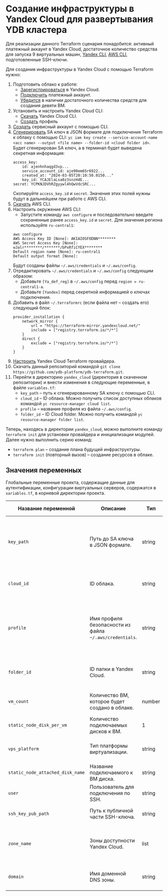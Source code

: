 # Создание инфраструктуры в Yandex Cloud для развертывания YDB кластера

Для реализации данного Terraform сценария понадобится: активный платежный аккаунт в Yandex Cloud, достаточное количество средства для запуска 9 виртуальных машин, [Yandex CLI](https://cloud.yandex.ru/ru/docs/cli/quickstart), [AWS CLI](https://aws.amazon.com/ru/cli/), подготовленные SSH-ключи.

Для создания инфраструктуры в Yandex Cloud с помощью Terraform нужно: 
1. Подготовить облако к работе:
    * [Зарегистрироваться](https://console.cloud.yandex.ru/) в Yandex Cloud.
    * [Подключить](https://cloud.yandex.com/ru/docs/billing/concepts/billing-account) платежный аккаунт. 
    * [Убедится](https://console.cloud.yandex.ru/billing) в наличии достаточного количества средств для создания девяти ВМ.
2. Установить и настроить Yandex Cloud CLI:
    * [Скачать](https://cloud.yandex.ru/ru/docs/cli/quickstart) Yandex Cloud CLI.
    * [Создать](https://cloud.yandex.ru/ru/docs/cli/quickstart#initialize) профиль 
3. [Создать](https://cloud.yandex.com/ru/docs/tutorials/infrastructure-management/terraform-quickstart#get-credentials) сервисный аккаунт с помощью CLI.
4. [Сгенерировать](https://cloud.yandex.ru/ru/docs/cli/operations/authentication/service-account#auth-as-sa) SA ключ в JSON формате для подключения Terraform к облаку с помощью CLI: `yc iam key create --service-account-name <acc name> --output <file name> --folder-id <cloud folder id>`. Будет сгенерирован SA ключ, а в терминал будет выведена секретная информация:
    ```
    access_key:
        id: ajenhnhaqgd3vp...
        service_account_id: aje90em65r6922...
        created_at: "2024-03-05T20:10:50.0150..."
        key_id: YCAJElaLsa0z3snzH4E...
    secret: YCPKNJDVhRZgyywl4hQwVdcSRC...
    ```
    Скопируйте `access_key.id` и `secret`. Значения этих полей нужны будут в дальнейшем при работе с AWS CLI.
5. [Скачать](https://aws.amazon.com/ru/cli/) AWS CLI.
6. Настроить окружение AWS CLI: 
    * Запустите команду `aws configure` и последовательно введите сохраненные ранее `access_key.id` и `secret`. Для значения региона используйте `ru-central1`:
    ```
    aws configure
    AWS Access Key ID [None]: AKIAIOSFODNN********
    AWS Secret Access Key [None]: wJalr********/*******/bPxRfiCYEX********
    Default region name [None]: ru-central1
    Default output format [None]:
    ```
    Будут созданы файлы `~/.aws/credentials` и `~/.aws/config`. 
7. Отредактировать `~/.aws/credentials` и `~/.aws/config` следующим образом:
    * Добавьте `[Ya_def_reg]` в `~/.aws/config` перед `region = ru-central1-a`.
    * Добавьте `[Yandex]` перед секретной информацией о ключах подключения.
8. Добавить в файл `~/.terraformrc` (если файла нет – создать его) следующий блок:
    ```
    provider_installation {
        network_mirror {
            url = "https://terraform-mirror.yandexcloud.net/"
            include = ["registry.terraform.io/*/*"]
        }
        direct {
            exclude = ["registry.terraform.io/*/*"]
        }
    }
    ```
9. [Настроить](https://cloud.yandex.com/ru/docs/tutorials/infrastructure-management/terraform-quickstart#configure-provider) Yandex Cloud Terraform провайдера.
10. Скачать данный репозиторий командой `git clone https://github.com/ydb-platform/ydb-terraform.git`.
11. Перейти в директорию `yandex_cloud` (директория в скаченном репозитории) и внести изменения в следующие переменные, в файле `variables.tf`:
    * `key_path` – путь к сгенерированному SA ключу с помощью CLI.
    * `cloud_id` – ID облака. Можно получить список доступных облаков командой `yc resource-manager cloud list`.
    * `profile` – название профиля из файла `~/.aws/config`.
    * `folder_id` – ID Cloud folder. Можно получить командой `yc resource-manager folder list`.

Теперь, находясь в директории `yandex_cloud`, можно выполните команду `terraform init` для установки провайдера и инициализации модулей. Далее нужно выполнить серию команд:
* `terraform plan` – создание плана будущей инфраструктуры.
* `terraform init` (повторный вызов) – создание ресурсов в облаке.

## Значения переменных 

Глобальные переменные проекта, содержащие данные для аутентификации, конфигурации виртуальных серверов,  содержатся в `variables.tf`, в корневой директории проекта.

| Название переменной | Описание | Тип | Дефолтное значение | Примечание |
|---------------------|----------|-----|--------------------| ---------- |
| `key_path` | Путь до SA ключа в JSON формате. | string | "./prod.json" | Создать SA ключ можно с помощью CLI командой `yc iam key create \ --service-account-id < service acc ID > \ --folder-name <folder cloud name> \ --output key.json`. |
| `cloud_id` | ID облака. | string | `<yandex cloud ID >` | Можно получить список доступных облаков командой `yc resource-manager cloud list`.|
| `profile` | Имя профиля безопасности из файла `~/.aws/credentials`. | string | "Yandex" | Если в файле `~/.aws/credentials` нет профилей безопасности, то его следует создать – добавить строку `[Yandex]` перед `aws_access_key_id` и `aws_secret_access_key`. |
| `folder_id` | ID папки в Yandex Cloud. | string | `<yandex cloud folder ID>` | ID папки Yandex Cloud можно получить командой `yc resource-manager folder list`. |
| `vm_count` | Количество ВМ, которое будет создано в облаке. | number | 9 | Минимальное количество ВМ для создания YDB кластера – 8 ВМ. |
| `static_node_disk_per_vm` | Количество подключаемых дисков к ВМ. | 1 | |
| `vps_platform` | Тип платформы виртуализации. | string | `standard-v3` | standard-v1 – Intel Broadwell, -v2 – Intel Cascade Lake, -v3 – Intel Ice Lake. |
| `static_node_attached_disk_name` | Название подключаемого к ВМ диска. | string | "ydb-data-disk" | |
| `user` | Пользователь для подключения по SSH. | string | "ubuntu" | |
| `ssh_key_pub_path` | Путь к публичной части SSH-ключа. | string | "<path to SSH pub>" | Создать пару SSH-ключей можно командой `ssh keygen`.|
| `zone_name` | Зоны доступности Yandex Cloud. | list | ["ru-central1-a", "ru-central1-b", "ru-central1-d"] | Список зон доступности не содержит ru-central1-c зоны – она выводится из эксплуатации. | 
| `domain` | Имя доменной DNS зоны. | string | "ydb-cluster.com." | Имя доменной зоны всегда должно заканчиваться точкой. |   


